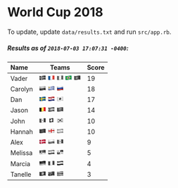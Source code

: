 # World Cup 2018

To update, update `data/results.txt` and run `src/app.rb`.

##### Results as of `2018-07-03 17:07:31 -0400`:

| Name | Teams | Score
| :- | - | -
| Vader | ![](flags/Iceland.png "Iceland") ![](flags/France.png "France") ![](flags/Nigeria.png "Nigeria") ![](flags/Brazil.png "Brazil") ![](flags/Portugal.png "Portugal")  | 19 |
| Carolyn | ![](flags/Colombia.png "Colombia") ![](flags/Uruguay.png "Uruguay") ![](flags/Russia.png "Russia")  | 18 |
| Dan | ![](flags/Sweden.png "Sweden") ![](flags/Croatia.png "Croatia") ![](flags/Japan.png "Japan")  | 17 |
| Jason | ![](flags/Belgium.png "Belgium") ![](flags/Spain.png "Spain") ![](flags/Saudi_Arabia.png "Saudi Arabia")  | 14 |
| John | ![](flags/Mexico.png "Mexico") ![](flags/Switzerland.png "Switzerland") ![](flags/South_Korea.png "South Korea")  | 10 |
| Hannah | ![](flags/Morocco.png "Morocco") ![](flags/England.png "England") ![](flags/Argentina.png "Argentina")  | 10 |
| Alex | ![](flags/Denmark.png "Denmark") ![](flags/Poland.png "Poland") ![](flags/Senegal.png "Senegal")  | 9 |
| Melissa | ![](flags/Serbia.png "Serbia") ![](flags/Iran.png "Iran") ![](flags/Panama.png "Panama")  | 5 |
| Marcia | ![](flags/Germany.png "Germany") ![](flags/Peru.png "Peru") ![](flags/Egypt.png "Egypt")  | 4 |
| Tanelle | ![](flags/Tunisia.png "Tunisia") ![](flags/Australia.png "Australia") ![](flags/Costa_Rica.png "Costa Rica")  | 3 |
